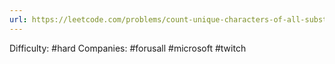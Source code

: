 ```yaml
---
url: https://leetcode.com/problems/count-unique-characters-of-all-substrings-of-a-given-string
---
```


Difficulty: #hard
Companies: #forusall #microsoft #twitch